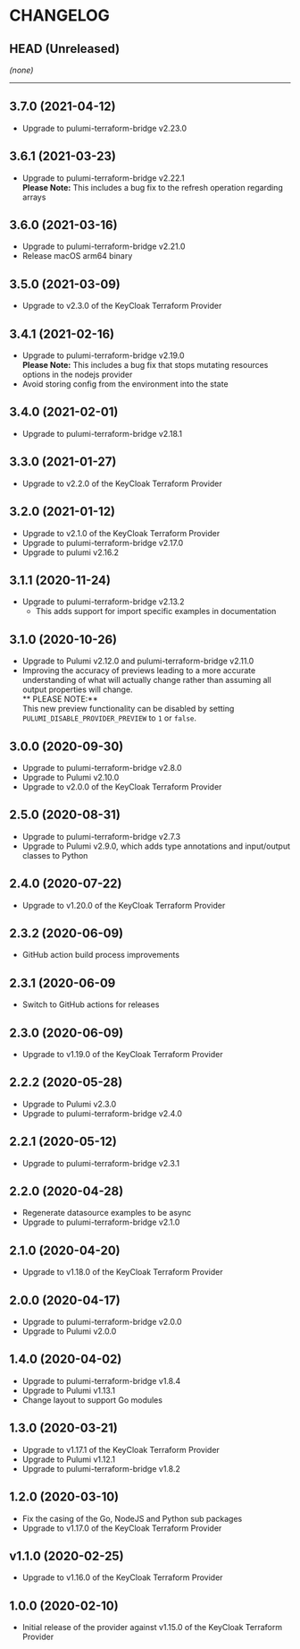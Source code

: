 CHANGELOG
=========

## HEAD (Unreleased)
_(none)_

---

## 3.7.0 (2021-04-12)
* Upgrade to pulumi-terraform-bridge v2.23.0

## 3.6.1 (2021-03-23)
* Upgrade to pulumi-terraform-bridge v2.22.1  
  **Please Note:** This includes a bug fix to the refresh operation regarding arrays

## 3.6.0 (2021-03-16)
* Upgrade to pulumi-terraform-bridge v2.21.0
* Release macOS arm64 binary

## 3.5.0 (2021-03-09)
* Upgrade to v2.3.0 of the KeyCloak Terraform Provider

## 3.4.1 (2021-02-16)
* Upgrade to pulumi-terraform-bridge v2.19.0  
  **Please Note:** This includes a bug fix that stops mutating resources options in the nodejs provider
* Avoid storing config from the environment into the state

## 3.4.0 (2021-02-01)
* Upgrade to pulumi-terraform-bridge v2.18.1

## 3.3.0 (2021-01-27)
* Upgrade to v2.2.0 of the KeyCloak Terraform Provider

## 3.2.0 (2021-01-12)
* Upgrade to v2.1.0 of the KeyCloak Terraform Provider
* Upgrade to pulumi-terraform-bridge v2.17.0
* Upgrade to pulumi v2.16.2

## 3.1.1 (2020-11-24)
* Upgrade to pulumi-terraform-bridge v2.13.2  
  * This adds support for import specific examples in documentation

## 3.1.0 (2020-10-26)
* Upgrade to Pulumi v2.12.0 and pulumi-terraform-bridge v2.11.0
* Improving the accuracy of previews leading to a more accurate understanding of what will actually change rather than assuming all output properties will change.  
  ** PLEASE NOTE:**  
  This new preview functionality can be disabled by setting `PULUMI_DISABLE_PROVIDER_PREVIEW` to `1` or `false`.

## 3.0.0 (2020-09-30)
* Upgrade to pulumi-terraform-bridge v2.8.0
* Upgrade to Pulumi v2.10.0
* Upgrade to v2.0.0 of the KeyCloak Terraform Provider

## 2.5.0 (2020-08-31)
* Upgrade to pulumi-terraform-bridge v2.7.3
* Upgrade to Pulumi v2.9.0, which adds type annotations and input/output classes to Python

## 2.4.0 (2020-07-22)
* Upgrade to v1.20.0 of the KeyCloak Terraform Provider

## 2.3.2 (2020-06-09)
* GitHub action build process improvements

## 2.3.1 (2020-06-09
* Switch to GitHub actions for releases

## 2.3.0 (2020-06-09)
* Upgrade to v1.19.0 of the KeyCloak Terraform Provider

## 2.2.2 (2020-05-28)
* Upgrade to Pulumi v2.3.0
* Upgrade to pulumi-terraform-bridge v2.4.0

## 2.2.1 (2020-05-12)
* Upgrade to pulumi-terraform-bridge v2.3.1

## 2.2.0 (2020-04-28)
* Regenerate datasource examples to be async
* Upgrade to pulumi-terraform-bridge v2.1.0

## 2.1.0 (2020-04-20)
* Upgrade to v1.18.0 of the KeyCloak Terraform Provider

## 2.0.0 (2020-04-17)
* Upgrade to pulumi-terraform-bridge v2.0.0
* Upgrade to Pulumi v2.0.0

## 1.4.0 (2020-04-02)
* Upgrade to pulumi-terraform-bridge v1.8.4
* Upgrade to Pulumi v1.13.1
* Change layout to support Go modules

## 1.3.0 (2020-03-21)
* Upgrade to v1.17.1 of the KeyCloak Terraform Provider
* Upgrade to Pulumi v1.12.1
* Upgrade to pulumi-terraform-bridge v1.8.2

## 1.2.0 (2020-03-10)
* Fix the casing of the Go, NodeJS and Python sub packages
* Upgrade to v1.17.0 of the KeyCloak Terraform Provider

## v1.1.0 (2020-02-25)
* Upgrade to v1.16.0 of the KeyCloak Terraform Provider

## 1.0.0 (2020-02-10)
* Initial release of the provider against v1.15.0 of the KeyCloak Terraform Provider
